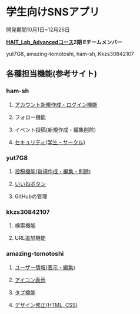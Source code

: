 # 学生向けSNSアプリ
開発期間10月1日~12月26日

**[HAIT_Lab_Advancedコース](https://hait-lab.com/)2期 Eチームメンバー**

yut7G8, amazing-tomotoshi, ham-sh, Kkzs30842107

## 各種担当機能(参考サイト)
### ham-sh
1. [アカウント新規作成・ログイン機能](https://blog.narito.ninja/detail/38/)

2. フォロー機能

3. イベント投稿(新規作成・編集削除)

4. [セキュリティ(学生・サークル)](https://stackoverrun.com/ja/q/12115655)

### yut7G8
1. [投稿機能(新規作成・編集・削除)](https://note.com/takuya814/m/m829ed8312291)

2. [いいねボタン](https://note.com/takuya814/n/n896441e790ba?magazine_key=m829ed8312291)

3. GitHubの管理

### kkzs30842107
1. 検索機能

2. URL追加機能

### amazing-tomotoshi
1. [ユーザー情報(表示・編集)](https://blog.narito.ninja/detail/43/)

2. [アイコン表示](https://blog.ver001.com/css-image-border-radius-object-fit/)

3. [タブ機能](https://ics.media/entry/190826/)

4. [デザイン修正(HTML, CSS)](https://qiita.com/nakanishi03/items/c80a16b9b9796c25f890)
